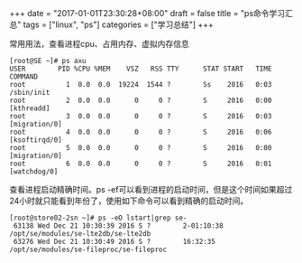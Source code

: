 +++
date = "2017-01-01T23:30:28+08:00"
draft = false
title = "ps命令学习汇总"
tags = ["linux", "ps"]
categories = ["学习总结"]
+++

常用用法，查看进程cpu、占用内存、虚拟内存信息
```
[root@SE ~]# ps axu
USER        PID %CPU %MEM    VSZ   RSS TTY      STAT START   TIME COMMAND
root          1  0.0  0.0  19224  1544 ?        Ss    2016   0:03 /sbin/init
root          2  0.0  0.0      0     0 ?        S     2016   0:00 [kthreadd]
root          3  0.0  0.0      0     0 ?        S     2016   0:03 [migration/0]
root          4  0.0  0.0      0     0 ?        S     2016   0:06 [ksoftirqd/0]
root          5  0.0  0.0      0     0 ?        S     2016   0:00 [migration/0]
root          6  0.0  0.0      0     0 ?        S     2016   0:01 [watchdog/0]

```

查看进程启动精确时间。ps -ef可以看到进程的启动时间，但是这个时间如果超过24小时就只能看到年份了，使用如下命令可以看到精确的启动时间。

```
[root@store02-2sn ~]# ps -eO lstart|grep se-
 63138 Wed Dec 21 10:30:39 2016 S ?        2-01:10:38 /opt/se/modules/se-lte2db/se-lte2db
 63276 Wed Dec 21 10:30:49 2016 S ?        16:32:35 /opt/se/modules/se-fileproc/se-fileproc
```
